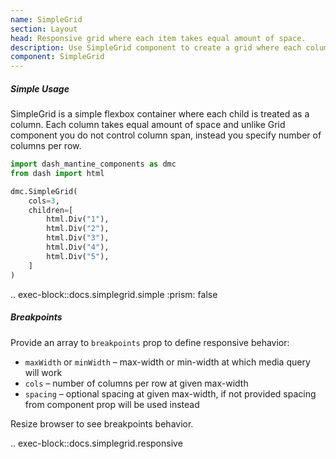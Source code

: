 ```yaml
---
name: SimpleGrid
section: Layout
head: Responsive grid where each item takes equal amount of space.
description: Use SimpleGrid component to create a grid where each column takes equal width. You can use it to create responsive layouts.
component: SimpleGrid
---
```


##### Simple Usage

SimpleGrid is a simple flexbox container where each child is treated as a column. Each column takes equal amount of
space and unlike Grid component you do not control column span, instead you specify number of columns per row.

```python
import dash_mantine_components as dmc
from dash import html

dmc.SimpleGrid(
    cols=3,
    children=[
        html.Div("1"),
        html.Div("2"),
        html.Div("3"),
        html.Div("4"),
        html.Div("5"),
    ]
)

```

.. exec-block::docs.simplegrid.simple
    :prism: false

##### Breakpoints

Provide an array to `breakpoints` prop to define responsive behavior:

* `maxWidth` or `minWidth` – max-width or min-width at which media query will work
* `cols` – number of columns per row at given max-width
* `spacing` – optional spacing at given max-width, if not provided spacing from component prop will be used instead

Resize browser to see breakpoints behavior.

.. exec-block::docs.simplegrid.responsive
